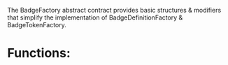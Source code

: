 The BadgeFactory abstract contract provides basic structures & modifiers that simplify the implementation of BadgeDefinitionFactory & BadgeTokenFactory.

# Functions:



